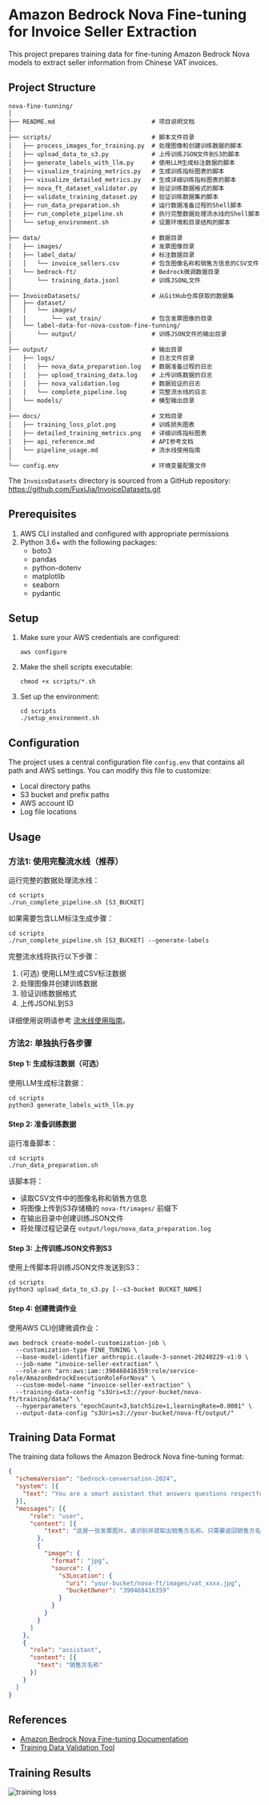 # Amazon Bedrock Nova Fine-tuning for Invoice Seller Extraction

This project prepares training data for fine-tuning Amazon Bedrock Nova models to extract seller information from Chinese VAT invoices.

## Project Structure

```
nova-fine-tunning/
│
├── README.md                           # 项目说明文档
│
├── scripts/                            # 脚本文件目录
│   ├── process_images_for_training.py  # 处理图像和创建训练数据的脚本
│   ├── upload_data_to_s3.py            # 上传训练JSON文件到S3的脚本
│   ├── generate_labels_with_llm.py     # 使用LLM生成标注数据的脚本
│   ├── visualize_training_metrics.py   # 生成训练指标图表的脚本
│   ├── visualize_detailed_metrics.py   # 生成详细训练指标图表的脚本
│   ├── nova_ft_dataset_validator.py    # 验证训练数据格式的脚本
│   ├── validate_training_dataset.py    # 验证训练数据集的脚本
│   ├── run_data_preparation.sh         # 运行数据准备过程的Shell脚本
│   ├── run_complete_pipeline.sh        # 执行完整数据处理流水线的Shell脚本
│   └── setup_environment.sh            # 设置环境和目录结构的脚本
│
├── data/                               # 数据目录
│   ├── images/                         # 发票图像目录
│   ├── label_data/                     # 标注数据目录
│   │   └── invoice_sellers.csv         # 包含图像名称和销售方信息的CSV文件
│   └── bedrock-ft/                     # Bedrock微调数据目录
│       └── training_data.jsonl         # 训练JSONL文件
│
├── InvoiceDatasets/                    # 从GitHub仓库获取的数据集
│   ├── dataset/
│   │   └── images/
│   │       └── vat_train/              # 包含发票图像的目录
│   └── label-data-for-nova-custom-fine-tunning/
│       └── output/                     # 训练JSON文件的输出目录
│
├── output/                             # 输出目录
│   ├── logs/                           # 日志文件目录
│   │   ├── nova_data_preparation.log   # 数据准备过程的日志
│   │   ├── upload_training_data.log    # 上传训练数据的日志
│   │   ├── nova_validation.log         # 数据验证的日志
│   │   └── complete_pipeline.log       # 完整流水线的日志
│   └── models/                         # 模型输出目录
│
├── docs/                               # 文档目录
│   ├── training_loss_plot.png          # 训练损失图表
│   ├── detailed_training_metrics.png   # 详细训练指标图表
│   ├── api_reference.md                # API参考文档
│   └── pipeline_usage.md               # 流水线使用指南
│
└── config.env                          # 环境变量配置文件
```

The `InvoiceDatasets` directory is sourced from a GitHub repository: https://github.com/FuxiJia/InvoiceDatasets.git

## Prerequisites

1. AWS CLI installed and configured with appropriate permissions
2. Python 3.6+ with the following packages:
   - boto3
   - pandas
   - python-dotenv
   - matplotlib
   - seaborn
   - pydantic

## Setup

1. Make sure your AWS credentials are configured:
   ```
   aws configure
   ```

2. Make the shell scripts executable:
   ```
   chmod +x scripts/*.sh
   ```

3. Set up the environment:
   ```
   cd scripts
   ./setup_environment.sh
   ```

## Configuration

The project uses a central configuration file `config.env` that contains all path and AWS settings. You can modify this file to customize:

- Local directory paths
- S3 bucket and prefix paths
- AWS account ID
- Log file locations

## Usage

### 方法1: 使用完整流水线（推荐）

运行完整的数据处理流水线：
```
cd scripts
./run_complete_pipeline.sh [S3_BUCKET]
```

如果需要包含LLM标注生成步骤：
```
cd scripts
./run_complete_pipeline.sh [S3_BUCKET] --generate-labels
```

完整流水线将执行以下步骤：
1. (可选) 使用LLM生成CSV标注数据
2. 处理图像并创建训练数据
3. 验证训练数据格式
4. 上传JSONL到S3

详细使用说明请参考 [流水线使用指南](./docs/pipeline_usage.md)。

### 方法2: 单独执行各步骤

#### Step 1: 生成标注数据（可选）

使用LLM生成标注数据：
```
cd scripts
python3 generate_labels_with_llm.py
```

#### Step 2: 准备训练数据

运行准备脚本：
```
cd scripts
./run_data_preparation.sh
```

该脚本将：
- 读取CSV文件中的图像名称和销售方信息
- 将图像上传到S3存储桶的 `nova-ft/images/` 前缀下
- 在输出目录中创建训练JSON文件
- 将处理过程记录在 `output/logs/nova_data_preparation.log`

#### Step 3: 上传训练JSON文件到S3

使用上传脚本将训练JSON文件发送到S3：
```
cd scripts
python3 upload_data_to_s3.py [--s3-bucket BUCKET_NAME]
```

#### Step 4: 创建微调作业

使用AWS CLI创建微调作业：
```
aws bedrock create-model-customization-job \
  --customization-type FINE_TUNING \
  --base-model-identifier anthropic.claude-3-sonnet-20240229-v1:0 \
  --job-name "invoice-seller-extraction" \
  --role-arn "arn:aws:iam::390468416359:role/service-role/AmazonBedrockExecutionRoleForNova" \
  --custom-model-name "invoice-seller-extraction" \
  --training-data-config "s3Uri=s3://your-bucket/nova-ft/training/data/" \
  --hyperparameters "epochCount=3,batchSize=1,learningRate=0.0001" \
  --output-data-config "s3Uri=s3://your-bucket/nova-ft/output/"
```

## Training Data Format

The training data follows the Amazon Bedrock Nova fine-tuning format:

```json
{
  "schemaVersion": "bedrock-conversation-2024",
  "system": [{
    "text": "You are a smart assistant that answers questions respectfully"
  }],
  "messages": [{
      "role": "user",
      "content": [{
          "text": "这是一张发票图片。请识别并提取出销售方名称。只需要返回销售方名称，不要有其他文字。请确保提取的是销售方（开票方），而不是购买方（收票方）。"
        },
        {
          "image": {
            "format": "jpg",
            "source": {
              "s3Location": {
                "uri": "your-bucket/nova-ft/images/vat_xxxx.jpg",
                "bucketOwner": "390468416359"
              }
            }
          }
        }
      ]
    },
    {
      "role": "assistant",
      "content": [{
        "text": "销售方名称"
      }]
    }
  ]
}
```

## References

- [Amazon Bedrock Nova Fine-tuning Documentation](https://docs.aws.amazon.com/nova/latest/userguide/fine-tune-prepare-data-understanding.html)
- [Training Data Validation Tool](https://github.com/aws-samples/amazon-bedrock-samples/blob/main/custom-models/bedrock-fine-tuning/nova/understanding/dataset_validation/nova_ft_dataset_validator.py)

## Training Results

![training loss](./docs/training_loss_plot.png)
